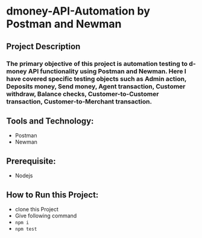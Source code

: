 # dmoney-API-Automation by Postman and Newman

## Project Description 
### The primary objective of this project is automation testing to d-money API functionality using Postman and Newman. Here I have covered specific testing objects such as Admin action, Deposits money, Send money, Agent transaction, Customer withdraw, Balance checks, Customer-to-Customer transaction, Customer-to-Merchant transaction. 

## Tools and Technology:
- Postman
- Newman

## Prerequisite:
- Nodejs

## How to Run this Project:
- clone this Project
- Give following command
- ``` npm i ```
- ``` npm test ```
